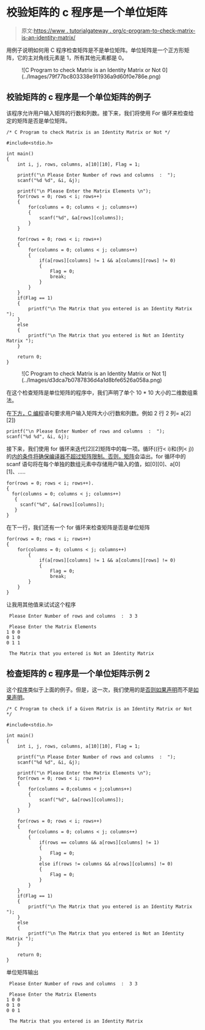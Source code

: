 # 校验矩阵的 c 程序是一个单位矩阵

> 原文:[https://www . tutorialgateway . org/c-program-to-check-matrix-is-an-identity-matrix/](https://www.tutorialgateway.org/c-program-to-check-matrix-is-an-identity-matrix/)

用例子说明如何用 C 程序检查矩阵是不是单位矩阵。单位矩阵是一个正方形矩阵，它的主对角线元素是 1，所有其他元素都是 0。

<figure class="aligncenter">![C Program to check Matrix is an Identity Matrix or Not 0](../Images/79f77bc803338e911936a9d60f0e786e.png)</figure>

## 校验矩阵的 c 程序是一个单位矩阵的例子

该程序允许用户输入矩阵的行数和列数。接下来，我们将使用 For 循环来检查给定的矩阵是否是单位矩阵。

```
/* C Program to check Matrix is an Identity Matrix or Not */

#include<stdio.h>

int main()
{
 	int i, j, rows, columns, a[10][10], Flag = 1;

 	printf("\n Please Enter Number of rows and columns  :  ");
 	scanf("%d %d", &i, &j);

 	printf("\n Please Enter the Matrix Elements \n");
 	for(rows = 0; rows < i; rows++)
  	{
   		for(columns = 0; columns < j; columns++)
    	{
      		scanf("%d", &a[rows][columns]);
    	}
  	}

 	for(rows = 0; rows < i; rows++)
  	{
   		for(columns = 0; columns < j; columns++)
    	{
    		if(a[rows][columns] != 1 && a[columns][rows] != 0)
    		{
    			Flag = 0;
    			break;
			}
   	 	}
  	}
  	if(Flag == 1)
  	{
  		printf("\n The Matrix that you entered is an Identity Matrix ");
	}
	else
	{
		printf("\n The Matrix that you entered is Not an Identity Matrix ");
	}

 	return 0;
}
```

<figure class="wp-block-image">![C Program to check Matrix is an Identity Matrix or Not 1](../Images/d3dca7b0787836d4a1d8bfe6526a058a.png)</figure>

在这个检查矩阵是单位矩阵的程序中，我们声明了单个 10 * 10 大小的二维数组乘法。

在[下方，C 编程](https://www.tutorialgateway.org/c-programming/)语句要求用户输入矩阵大小(行数和列数。例如 2 行 2 列= a[2][2])

```
printf("\n Please Enter Number of rows and columns  :  ");
scanf("%d %d", &i, &j);
```

接下来，我们使用 for 循环来迭代[2][2]矩阵中的每一项。循环((行< i)和(列< j))的[内的条件将确保编译器不超过矩阵限制。否则，](https://www.tutorialgateway.org/for-loop-in-c-programming/)[矩阵](https://www.tutorialgateway.org/two-dimensional-array-in-c/)会溢出。for 循环中的 scanf 语句将在每个单独的数组元素中存储用户输入的值，如[0][0]、a[0][1]、…..

```
for(rows = 0; rows < i; rows++).
{
  for(columns = 0; columns < j; columns++)
   {
     scanf("%d", &a[rows][columns]);
   }
}
```

在下一行，我们还有一个 for 循环来检查矩阵是否是单位矩阵

```
for(rows = 0; rows < i; rows++)
{
   	for(columns = 0; columns < j; columns++)
    	{
    		if(a[rows][columns] != 1 && a[columns][rows] != 0)
    		{
    			Flag = 0;
    			break;
		}
   	}
}
```

让我用其他值来试试这个程序

```
 Please Enter Number of rows and columns  :  3 3

 Please Enter the Matrix Elements 
1 0 0
0 1 0
0 1 1

 The Matrix that you entered is Not an Identity Matrix 
```

## 检查矩阵的 c 程序是一个单位矩阵示例 2

这个[程序](https://www.tutorialgateway.org/c-programming-examples/)类似于上面的例子。但是，这一次，我们使用的是[否则如果声明](https://www.tutorialgateway.org/else-if-statement-in-c/)而不是[如果声明](https://www.tutorialgateway.org/if-statement-in-c/)。

```
/* C Program to check if a Given Matrix is an Identity Matrix or Not */

#include<stdio.h>

int main()
{
 	int i, j, rows, columns, a[10][10], Flag = 1;

 	printf("\n Please Enter Number of rows and columns  :  ");
 	scanf("%d %d", &i, &j);

 	printf("\n Please Enter the Matrix Elements \n");
 	for(rows = 0; rows < i; rows++)
  	{
   		for(columns = 0;columns < j;columns++)
    	{
      		scanf("%d", &a[rows][columns]);
    	}
  	}

 	for(rows = 0; rows < i; rows++)
  	{
   		for(columns = 0; columns < j; columns++)
    	{
    		if(rows == columns && a[rows][columns] != 1)
    		{
    			Flag = 0;
			}
			else if(rows != columns && a[rows][columns] != 0)
			{
				Flag = 0;
			}
   	 	}
  	}
  	if(Flag == 1)
  	{
  		printf("\n The Matrix that you entered is an Identity Matrix ");
	}
	else
	{
		printf("\n The Matrix that you entered is Not an Identity Matrix ");
	}

 	return 0;
}
```

单位矩阵输出

```
 Please Enter Number of rows and columns  :  3 3

 Please Enter the Matrix Elements 
1 0 0
0 1 0
0 0 1

 The Matrix that you entered is an Identity Matrix 
```